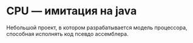 # CPU — имитация на java
Небольшой проект, в котором разрабатывается модель процессора, способная исполнять код псевдо ассемблера.
